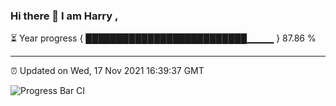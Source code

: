 ### Hi there 👋 I am Harry , 

⏳ Year progress { ██████████████████████████▁▁▁▁ } 87.86 %

---

⏰ Updated on Wed, 17 Nov 2021 16:39:37 GMT

![Progress Bar CI](https://github.com/duykhang68/duykhang68/workflows/Progress%20Bar%20CI/badge.svg)
